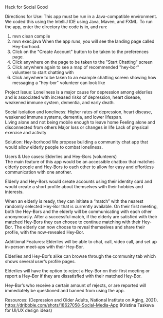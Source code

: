 Hack for Social Good

Directions for Use:
This app must be run in a Java-compatible environment. We coded this using the IntelliJ IDE using Java, Maven, and FXML. 
To run the app, enter the directory the code is in, and run:
1) mvn clean compile
2) mvn exec:java
When the app runs, you will see the landing page called Hey-borhood.
3) Click on the "Create Account" button to be taken to the preferences page.
4) Click anywhere on the page to be taken to the "Start Chatting" screen
5) Click anywhere again to see a map of recommended "hey-bor" volunteer to start chatting with
6) Click anywhere to be taken to an example chatting screen showing how messaging a "hey-bor" volunteer can look like

Project Issue:
Loneliness is a major cause for depression among elderlies and is associated with increased risks of depression, heart disease, weakened immune system, dementia, and early death. 


Social isolation and loneliness:
Higher rates of depression, heart disease, weakened immune systems, dementia, and lower lifespan.  
Living alone and not being mobile enough to leave home 
Feeling alone and disconnected from others 
Major loss or changes in life 
Lack of physical exercise and activity 


Solution: Hey-borhood
We propose building a community chat app that would allow elderly people to combat loneliness.

Users & Use cases: Elderlies and Hey-Bors (volunteers)	
The main feature of this app would be an accessible chatbox that matches elderly people and Hey-Bors to each other to allow for easy and effortless communication with one another. 

Elderly and Hey-Bors would create accounts using their identity card and would create a short profile about themselves with their hobbies and interests.

When an elderly is ready, they can initiate a “match” with the nearest randomly selected Hey-Bor that is currently available. On their first meeting, both the Hey-Bors and the elderly will be communicating with each other anonymously. After a successful match, if the elderly are satisfied with their matched Hey-Bors they can choose to continue matching with their Hey-Bor. The elderly can now choose to reveal themselves and share their profile, with the now-revealed Hey-Bor. 


Additional Features:
Elderlies will be able to chat, call, video call, and set up in-person meet-ups with their Hey-Bor. 

Elderlies and Hey-Bor’s alike can browse through the community tab which shows several user’s profile pages.

Elderlies will have the option to reject a Hey-Bor on their first meeting or report a Hey-Bor if they are dissatisfied with their matched Hey-Bor.

Hey-Bor’s who receive a certain amount of rejects, or are reported will immediately be questioned and banned from using the app. 

 
Resources:
(Depression and Older Adults, National Institute on Aging, 2021).
https://dribbble.com/shots/18627058-Social-Media-App (Kristina Taskeva for UI/UX design ideas)
